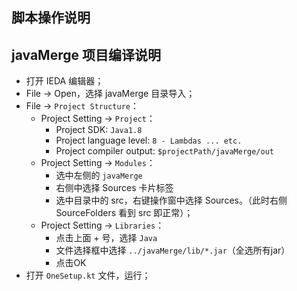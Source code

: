 ## 脚本操作说明

## javaMerge 项目编译说明

- 打开 IEDA 编辑器；
- File -> Open，选择 javaMerge 目录导入；
- File -> `Project Structure`：
	- Project Setting -> `Project`：
		- Project SDK:  `Java1.8`
		- Project language level:  `8 - Lambdas ... etc.`
		- Project compiler output: `$projectPath/javaMerge/out`
	- Project Setting -> `Modules`：
		- 选中左侧的 `javaMerge`
		- 右侧中选择 Sources 卡片标签
		- 选中目录中的 src，右键操作窗中选择 Sources。（此时右侧 SourceFolders 看到 src 即正常）；
	- Project Setting -> `Libraries`：
		- 点击上面 + 号，选择 `Java`
		- 文件选择框中选择 `../javaMerge/lib/*.jar`（全选所有jar）
		- 点击OK
- 打开 `OneSetup.kt` 文件，运行；





